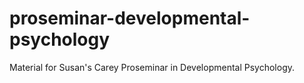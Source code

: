 # proseminar-developmental-psychology
Material for Susan's Carey Proseminar in Developmental Psychology.
